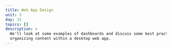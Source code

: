 ```yaml
---
title: Web App Design
unit: 3
day: 31
topics: []
description: >
  We'll look at some examples of dashboards and discuss some best practices for
  organizing content within a desktop web app.
---
```

